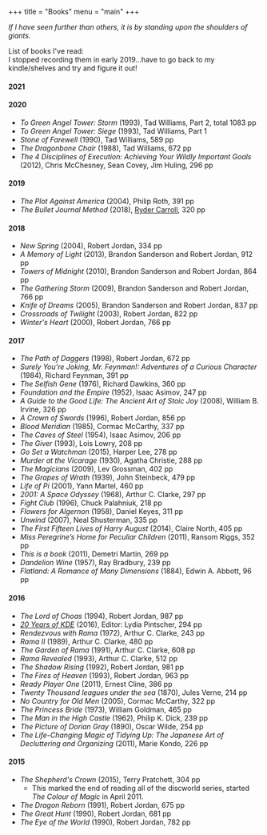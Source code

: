 +++
title = "Books"
menu = "main"
+++


*If I have seen further than others, it is by standing upon the shoulders of giants.*

List of books I've read:  
I stopped recording them in early 2019...have to go back to my kindle/shelves and try and figure it out!

#### 2021



#### 2020

* *To Green Angel Tower: Storm* (1993), Tad Williams, Part 2, total 1083 pp
* *To Green Angel Tower: Siege* (1993), Tad Williams, Part 1
* *Stone of Farewell* (1990), Tad Williams, 589 pp
* *The Dragonbone Chair* (1988), Tad Williams, 672 pp
* *The 4 Disciplines of Execution: Achieving Your Wildly Important Goals* (2012),  Chris McChesney, Sean Covey, Jim Huling, 296 pp


#### 2019

* *The Plot Against America* (2004), Philip Roth, 391 pp
* *The Bullet Journal Method* (2018), [Ryder Carroll](https://bulletjournal.com/), 320 pp

#### 2018

* *New Spring* (2004), Robert Jordan, 334 pp
* *A Memory of Light* (2013), Brandon Sanderson and Robert Jordan, 912 pp
* *Towers of Midnight* (2010), Brandon Sanderson and Robert Jordan, 864 pp
* *The Gathering Storm* (2009), Brandon Sanderson and Robert Jordan, 766 pp
* *Knife of Dreams* (2005), Brandon Sanderson and Robert Jordan, 837 pp
* *Crossroads of Twilight* (2003), Robert Jordan, 822 pp
* *Winter's Heart* (2000), Robert Jordan, 766 pp

#### 2017

* *The Path of Daggers* (1998), Robert Jordan, 672 pp
* *Surely You're Joking, Mr. Feynman!: Adventures of a Curious Character* (1984), Richard Feynman, 391 pp
* *The Selfish Gene* (1976), Richard Dawkins, 360 pp
* *Foundation and the Empire* (1952), Isaac Asimov, 247 pp
* *A Guide to the Good Life: The Ancient Art of Stoic Joy* (2008), William B. Irvine, 326 pp
* *A Crown of Swords* (1996), Robert Jordan, 856 pp
* *Blood Meridian* (1985), Cormac McCarthy, 337 pp
* *The Caves of Steel* (1954), Isaac Asimov, 206 pp
* *The Giver* (1993), Lois Lowry, 208 pp 
* *Go Set a Watchman* (2015), Harper Lee, 278 pp
* *Murder at the Vicarage* (1930), Agatha Christie, 288 pp
* *The Magicians* (2009), Lev Grossman, 402 pp
* *The Grapes of Wrath* (1939), John Steinbeck, 479 pp
* *Life of Pi* (2001), Yann Martel, 460 pp
* *2001: A Space Odyssey* (1968), Arthur C. Clarke, 297 pp
* *Fight Club* (1996), Chuck Palahniuk, 218 pp
* *Flowers for Algernon* (1958), Daniel Keyes, 311 pp
* *Unwind* (2007), Neal Shusterman, 335 pp
* *The First Fifteen Lives of Harry August* (2014), Claire North, 405 pp
* *Miss Peregrine’s Home for Peculiar Children* (2011), Ransom Riggs, 352 pp
* *This is a book* (2011), Demetri Martin, 269 pp
* *Dandelion Wine* (1957), Ray Bradbury, 239 pp
* *Flatland: A Romance of Many Dimensions* (1884), Edwin A. Abbott, 96 pp

#### 2016

* *The Lord of Choas* (1994), Robert Jordan, 987 pp
* *[20 Years of KDE](https://20years.kde.org/book/)* (2016), Editor: Lydia Pintscher, 294 pp
* *Rendezvous with Rama* (1972), Arthur C. Clarke, 243 pp
* *Rama II* (1989), Arthur C. Clarke, 480 pp
* *The Garden of Rama* (1991), Arthur C. Clarke, 608 pp
* *Rama Revealed* (1993), Arthur C. Clarke, 512 pp
* *The Shadow Rising* (1992), Robert Jordan, 981 pp
* *The Fires of Heaven* (1993), Robert Jordan, 963 pp
* *Ready Player One* (2011), Ernest Cline, 386 pp
* *Twenty Thousand leagues under the sea* (1870), Jules Verne, 214 pp
* *No Country for Old Men* (2005), Cormac McCarthy, 322 pp
* *The Princess Bride* (1973), William Goldman, 465 pp
* *The Man in the High Castle* (1962), Philip K. Dick, 239 pp
* *The Picture of Dorian Gray* (1890), Oscar Wilde, 254 pp
* *The Life-Changing Magic of Tidying Up: The Japanese Art of Decluttering and Organizing* (2011), Marie Kondo, 226 pp

#### 2015

* *The Shepherd's Crown* (2015), Terry Pratchett, 304 pp
  * This marked the end of reading all of the discworld series, started *The Colour of Magic* in April 2011.
* *The Dragon Reborn* (1991), Robert Jordan, 675 pp
* *The Great Hunt* (1990), Robert Jordan, 681 pp
* *The Eye of the World* (1990), Robert Jordan, 782 pp
